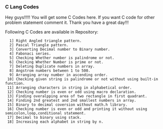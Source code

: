 ### C Lang Codes
Hey guys!!!!!
  You will get some C Codes here. If you want C code for other problem statement comment it.
  Thank you have a great day!!!
  
Following C Codes are available in Repository:
      
      1] Right Angled triangle pattern.
      2] Pascal Triangle pattern.
      3] Converting Decimal number to Binary number.
      4] Fabonaci series.
      5] Checking Whether number is palindrome or not.
      6] Checking Whether Number is prime or not.
      7] Deleting Duplicate numbers in array.
      8] Angstrom numbers between 1 to 500.
      9] Arranging array number in ascending order.
     10] Checking given string is palindrome or not without using built-in function.
     11] Arranging characters in string in alphabetical order.
     12] Checking number is even or odd using macro declaration. 
     13] Finding overalpping area of two rectangle in first quadrant.
     14] Finding 2nd greatest and 2nd smallest numbers in array.
     15] Binary to decimal coversion without math.h library.
     16] Checking number is even or odd and printing it without using semicolon,loop,conditional statement.
     17] Decimal to binary using stack.
     18] Increasing each alphabet in string by n.
